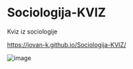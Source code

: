 # Sociologija-KVIZ
Kviz iz sociologije

https://jovan-k.github.io/Sociologija-KVIZ/

![image](https://user-images.githubusercontent.com/118189227/206907875-b5a5f1dc-84c3-4583-a876-6678ec900d09.png)

